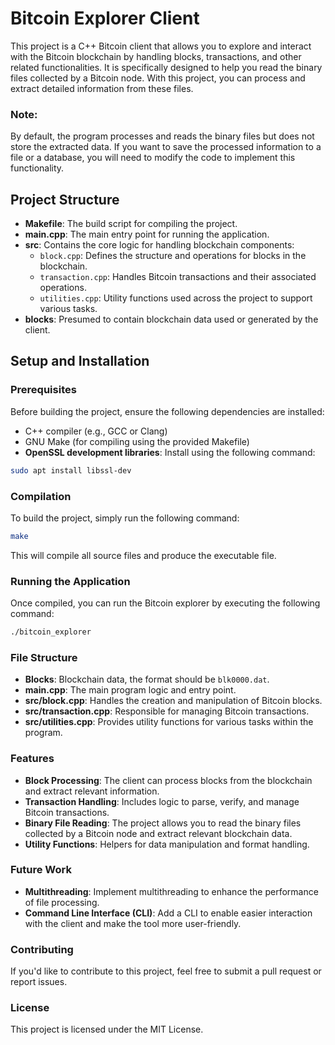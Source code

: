 # Bitcoin Explorer Client

This project is a C++ Bitcoin client that allows you to explore and interact with the Bitcoin blockchain by handling blocks, transactions, and other related functionalities. It is specifically designed to help you read the binary files collected by a Bitcoin node. With this project, you can process and extract detailed information from these files.

### Note:

By default, the program processes and reads the binary files but does not store the extracted data. If you want to save the processed information to a file or a database, you will need to modify the code to implement this functionality.

## Project Structure

- **Makefile**: The build script for compiling the project.
- **main.cpp**: The main entry point for running the application.
- **src**: Contains the core logic for handling blockchain components:
  - `block.cpp`: Defines the structure and operations for blocks in the blockchain.
  - `transaction.cpp`: Handles Bitcoin transactions and their associated operations.
  - `utilities.cpp`: Utility functions used across the project to support various tasks.
- **blocks**: Presumed to contain blockchain data used or generated by the client.

## Setup and Installation

### Prerequisites

Before building the project, ensure the following dependencies are installed:

- C++ compiler (e.g., GCC or Clang)
- GNU Make (for compiling using the provided Makefile)
- **OpenSSL development libraries**: Install using the following command:

```bash
sudo apt install libssl-dev
```

### Compilation

To build the project, simply run the following command:

```bash
make
```

This will compile all source files and produce the executable file.

### Running the Application

Once compiled, you can run the Bitcoin explorer by executing the following command:

```bash
./bitcoin_explorer
```

### File Structure

- **Blocks**: Blockchain data, the format should be `blk0000.dat`.
- **main.cpp**: The main program logic and entry point.
- **src/block.cpp**: Handles the creation and manipulation of Bitcoin blocks.
- **src/transaction.cpp**: Responsible for managing Bitcoin transactions.
- **src/utilities.cpp**: Provides utility functions for various tasks within the program.

### Features

- **Block Processing**: The client can process blocks from the blockchain and extract relevant information.
- **Transaction Handling**: Includes logic to parse, verify, and manage Bitcoin transactions.
- **Binary File Reading**: The project allows you to read the binary files collected by a Bitcoin node and extract relevant blockchain data.
- **Utility Functions**: Helpers for data manipulation and format handling.

### Future Work

- **Multithreading**: Implement multithreading to enhance the performance of file processing.
- **Command Line Interface (CLI)**: Add a CLI to enable easier interaction with the client and make the tool more user-friendly.

### Contributing

If you'd like to contribute to this project, feel free to submit a pull request or report issues.

### License

This project is licensed under the MIT License.
